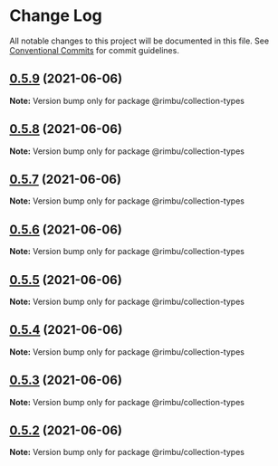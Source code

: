 # Change Log

All notable changes to this project will be documented in this file.
See [Conventional Commits](https://conventionalcommits.org) for commit guidelines.

## [0.5.9](https://github.com/rimbu-org/rimbu/compare/@rimbu/collection-types@0.5.8...@rimbu/collection-types@0.5.9) (2021-06-06)

**Note:** Version bump only for package @rimbu/collection-types





## [0.5.8](https://github.com/rimbu-org/rimbu/compare/@rimbu/collection-types@0.5.7...@rimbu/collection-types@0.5.8) (2021-06-06)

**Note:** Version bump only for package @rimbu/collection-types





## [0.5.7](https://github.com/rimbu-org/rimbu/compare/@rimbu/collection-types@0.5.6...@rimbu/collection-types@0.5.7) (2021-06-06)

**Note:** Version bump only for package @rimbu/collection-types





## [0.5.6](https://github.com/rimbu-org/rimbu/compare/@rimbu/collection-types@0.5.5...@rimbu/collection-types@0.5.6) (2021-06-06)

**Note:** Version bump only for package @rimbu/collection-types





## [0.5.5](https://github.com/rimbu-org/rimbu/compare/@rimbu/collection-types@0.5.4...@rimbu/collection-types@0.5.5) (2021-06-06)

**Note:** Version bump only for package @rimbu/collection-types





## [0.5.4](https://github.com/rimbu-org/rimbu/compare/@rimbu/collection-types@0.5.3...@rimbu/collection-types@0.5.4) (2021-06-06)

**Note:** Version bump only for package @rimbu/collection-types





## [0.5.3](https://github.com/rimbu-org/rimbu/compare/@rimbu/collection-types@0.5.2...@rimbu/collection-types@0.5.3) (2021-06-06)

**Note:** Version bump only for package @rimbu/collection-types





## [0.5.2](https://github.com/rimbu-org/rimbu/compare/@rimbu/collection-types@0.5.1...@rimbu/collection-types@0.5.2) (2021-06-06)

**Note:** Version bump only for package @rimbu/collection-types

